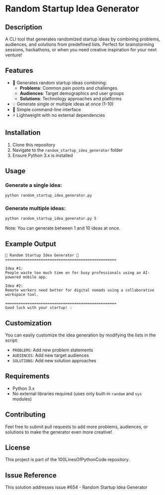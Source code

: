 # Random Startup Idea Generator

## Description
A CLI tool that generates randomized startup ideas by combining problems, audiences, and solutions from predefined lists. Perfect for brainstorming sessions, hackathons, or when you need creative inspiration for your next venture!

## Features
- 🎲 Generates random startup ideas combining:
  - **Problems**: Common pain points and challenges
  - **Audiences**: Target demographics and user groups
  - **Solutions**: Technology approaches and platforms
- 💡 Generate single or multiple ideas at once (1-10)
- 🚀 Simple command-line interface
- ⚡ Lightweight with no external dependencies

## Installation
1. Clone this repository
2. Navigate to the `random_startup_idea_generator` folder
3. Ensure Python 3.x is installed

## Usage

### Generate a single idea:
```bash
python random_startup_idea_generator.py
```

### Generate multiple ideas:
```bash
python random_startup_idea_generator.py 5
```
Note: You can generate between 1 and 10 ideas at once.

## Example Output
```
🚀 Random Startup Idea Generator 🚀
==================================================

Idea #1:
People waste too much time on for busy professionals using an AI-powered mobile app.

Idea #2:
Remote workers need better for digital nomads using a collaborative workspace tool.

==================================================
Good luck with your startup! 💡
```

## Customization
You can easily customize the idea generation by modifying the lists in the script:
- `PROBLEMS`: Add new problem statements
- `AUDIENCES`: Add new target audiences
- `SOLUTIONS`: Add new solution approaches

## Requirements
- Python 3.x
- No external libraries required (uses only built-in `random` and `sys` modules)

## Contributing
Feel free to submit pull requests to add more problems, audiences, or solutions to make the generator even more creative!

## License
This project is part of the 100LinesOfPythonCode repository.

## Issue Reference
This solution addresses issue #654 - Random Startup Idea Generator
